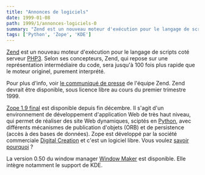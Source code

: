 ```yaml
---
title: "Annonces de logiciels"
date: 1999-01-08
path: 1999/1/annonces-logiciels-0
summary: "Zend est un nouveau moteur d'exécution pour le langage de scripts coté serveur PHP3."
tags: ['Python', 'Zope', 'KDE']
---
```


<P>
<A HREF="http://www.zend.com/">Zend</A> est un nouveau moteur d'exécution
pour le langage de scripts coté serveur <A HREF="http://fr.php.net/">PHP3</A>.
Selon ses concepteurs, Zend, qui repose sur une représentation intermédiaire
du code, sera jusqu'à 100 fois plus rapide que le moteur originel,
purement interprété.
</P>

<P>
Pour plus d'info, voir <A HREF="http://www.zend.com/pr.php3">le communiqué
de presse</A> de l'équipe Zend. Zend devrait être disponible, sous
licence libre au cours du premier trimestre 1999.
</P>

<P>
<A HREF="http://www.zope.org/">Zope 1.9 final</A> est disponible depuis
fin décembre. Il s'agit d'un environnement de développement d'application
Web de très haut niveau, qui permet de réaliser des site Web dynamiques,
sciptés en <A HREF="http://www.python.org/">Python</A>, avec différents
mécanismes de publication d'objets (ORB) et de persistence (accès
à des bases de données). Zope est développé par la société commerciale
<A HREF="http://www.digicool.com/">Digital Creation</A> et c'est un
logiciel libre. Vous voulez <A HREF="http://www.zope.org/Information/BusinessDecision">savoir pourquoi</A> ?
</P>

<P>
La version 0.50 du window manager
<A HREF="http://www.windowmaker.org/">Window Maker</A> est disponible.
Elle intègre notamment le support de KDE.
</P>


